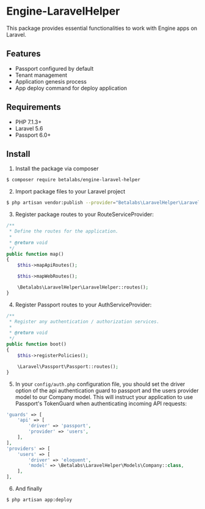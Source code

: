 # Engine-LaravelHelper

This package provides essential functionalities to work with Engine apps on Laravel.

## Features

- Passport configured by default
- Tenant management
- Application genesis process
- App deploy command for deploy application

## Requirements

- PHP 7.1.3+
- Laravel 5.6
- Passport 6.0+

## Install

1) Install the package via composer

```bash
$ composer require betalabs/engine-laravel-helper
```

2) Import package files to your Laravel project
```bash
$ php artisan vendor:publish --provider="Betalabs\LaravelHelper\LaravelHelperServiceProvider"
```

3) Register package routes to your RouteServiceProvider:

```php
/**
 * Define the routes for the application.
 *
 * @return void
 */
public function map()
{
    $this->mapApiRoutes();

    $this->mapWebRoutes();

    \Betalabs\LaravelHelper\LaravelHelper::routes();
}
```

4) Register Passport routes to your AuthServiceProvider:

```php
/**
 * Register any authentication / authorization services.
 *
 * @return void
 */
public function boot()
{
    $this->registerPolicies();

    \Laravel\Passport\Passport::routes();
}
```

5) In your `config/auth.php` configuration file, you should set the driver option of the api authentication guard to passport and the users provider model to our Company model.
This will instruct your application to use Passport's TokenGuard when authenticating incoming API requests:

```php
'guards' => [
    'api' => [
        'driver' => 'passport',
        'provider' => 'users',
    ],
],
'providers' => [
    'users' => [
        'driver' => 'eloquent',
        'model' => \Betalabs\LaravelHelper\Models\Company::class,
    ],
],
```

6) And finally

```bash
$ php artisan app:deploy
```